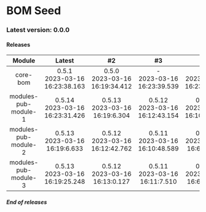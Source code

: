 # BOM Seed

### Latest version: 0.0.0

#### Releases
                
| Module | Latest | #2 | #3 | #4 | #5 |
| :----: | :----: | :----: | :----: | :----: | :----: |
| core-bom | 0.5.1<br> 2023-03-16<br> 16:23:38.163 | 0.5.0<br> 2023-03-16<br> 16:19:34.412 | -<br> 2023-03-16<br> 16:23:39.539 | -<br> 2023-03-16<br> 16:23:39.539 | -<br> 2023-03-16<br> 16:23:39.539 |
| modules-pub-module-1 | 0.5.14<br> 2023-03-16<br> 16:23:31.426 | 0.5.13<br> 2023-03-16<br> 16:19:6.304 | 0.5.12<br> 2023-03-16<br> 16:12:43.154 | 0.5.11<br> 2023-03-16<br> 16:10:51.708 | 0.5.10<br> 2023-03-16<br> 16:6:23.252 |
| modules-pub-module-2 | 0.5.13<br> 2023-03-16<br> 16:19:6.633 | 0.5.12<br> 2023-03-16<br> 16:12:42.762 | 0.5.11<br> 2023-03-16<br> 16:10:48.589 | 0.5.10<br> 2023-03-16<br> 16:6:16.690 | 0.5.9<br> 2023-03-16<br> 15:59:22.131 |
| modules-pub-module-3 | 0.5.13<br> 2023-03-16<br> 16:19:25.248 | 0.5.12<br> 2023-03-16<br> 16:13:0.127 | 0.5.11<br> 2023-03-16<br> 16:11:7.510 | 0.5.10<br> 2023-03-16<br> 16:6:32.159 | 0.5.9<br> 2023-03-16<br> 15:59:38.918 |
                
                
##### End of releases


